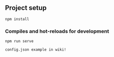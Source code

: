 ## Project setup
```
npm install
```

### Compiles and hot-reloads for development
```
npm run serve
```

```
config.json example in wiki!
```
